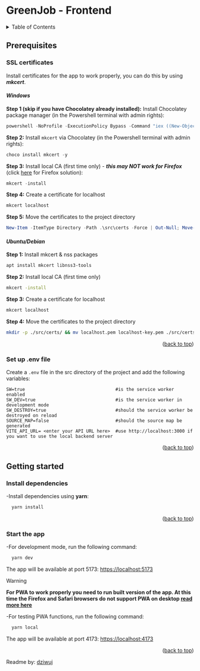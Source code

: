 # GreenJob - Frontend

<a id="readme-top"></a>

<!-- TABLE OF CONTENTS -->
<details>
  <summary>Table of Contents</summary>
  <ol>
    <li>
      <a href="#prerequisites">Prerequisites</a>
      <ul>
        <li>
        <a href="#ssl-certificates">SSL certificates</a>
        <ul>
          <li><a href="#windows">Windows</a></li>
          <li><a href="#ubuntudebian">Ubuntu/Debian</a></li>
        </ul>
        </li>
        <li><a href="#set-up-env-file">Set up .env file</a></li>
      </ul>
    </li>
    <li>
      <a href="#getting-started">Getting started</a>
        <ul>
          <li><a href="#install-dependencies">Install dependencies</a></li>
          <li><a href="#start-the-app">Start the app</a>
        </ul>
    </li>
  </ol>
</details>

<!-- Prerequisites -->

## Prerequisites

<!--SSL Certificates-->

### SSL certificates

Install certificates for the app to work properly, you can do this by using **_mkcert_**.

#### **_Windows_**

**Step 1 (skip if you have Chocolatey already installed):** Install Chocolatey package manager (in the Powershell terminal with admin rights):

```powershell
powershell -NoProfile -ExecutionPolicy Bypass -Command "iex ((New-Object System.Net.WebClient).DownloadString('https://community.chocolatey.org/install.ps1')); [Environment]::SetEnvironmentVariable('Path', [Environment]::GetEnvironmentVariable('Path','User') + ';' + [Environment]::GetEnvironmentVariable('ChocolateyInstall','Machine') + '\bin', 'User')"
```

**Step 2:** Install `mkcert` via Chocolatey (in the Powershell terminal with admin rights):

```powershell
choco install mkcert -y
```

**Step 3:** Install local CA (first time only) - **_this may NOT work for Firefox_** (click [here](https://wiki.mozilla.org/CA/AddRootToFirefox#Windows_Enterprise_Support) for Firefox solution):

```powershell
mkcert -install
```

**Step 4:** Create a certificate for localhost

```powershell
mkcert localhost
```

**Step 5:** Move the certificates to the project directory

```powershell
New-Item -ItemType Directory -Path .\src\certs -Force | Out-Null; Move-Item .\localhost.pem, .\localhost-key.pem -Destination .\src\certs\
```

#### **_Ubuntu/Debian_**

**Step 1:** Install mkcert & nss packages

```bash
apt install mkcert libnss3-tools
```

**Step 2:** Install local CA (first time only)

```bash
mkcert -install
```

**Step 3:** Create a certificate for localhost

```bash
mkcert localhost
```

**Step 4:** Move the certificates to the project directory

```bash
mkdir -p ./src/certs/ && mv localhost.pem localhost-key.pem ./src/certs/
```

<p align="right">(<a href="#readme-top">back to top</a>)</p>

<!-- Set up .env file-->

### Set up .env file

Create a `.env` file in the src directory of the project and add the following variables:

```env
SW=true                                  #is the service worker enabled
SW_DEV=true                              #is the service worker in development mode
SW_DESTROY=true                          #should the service worker be destroyed on reload
SOURCE_MAP=false                         #should the source map be generated
VITE_API_URL= <enter your API URL here>  #use http://localhost:3000 if you want to use the local backend server
```

<p align="right">(<a href="#readme-top">back to top</a>)</p>

## Getting started

### Install dependencies

-Install dependencies using **yarn**:

```bash
  yarn install
```

<p align="right">(<a href="#readme-top">back to top</a>)</p>

### Start the app

-For development mode, run the following command:

```bash
  yarn dev
```

The app will be available at port 5173: [https://localhost:5173](https://localhost:5173)

> [!WARNING]
> **For PWA to work properly you need to run built version of the app. At this time the Firefox and Safari browsers do not support PWA on desktop [read more here](https://developer.mozilla.org/en-US/docs/Web/Progressive_web_apps/Guides/Making_PWAs_installable#browser_support)**

-For testing PWA functions, run the following command:

```bash
  yarn local
```

The app will be available at port 4173: [https://localhost:4173](https://localhost:4173)

<p align="right">(<a href="#readme-top">back to top</a>)</p>

Readme by: [dziwuj](https://github.com/dziwuj)
